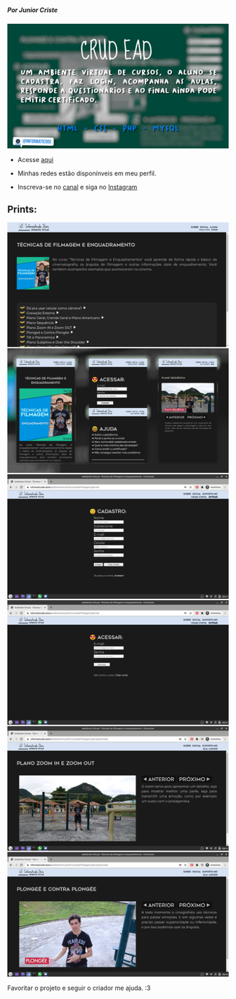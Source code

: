 
##### _Por Junior Criste_
![](https://github.com/JuniorCriste/AmbienteVirtual/blob/main/img/prints/crud.png)
 * Acesse [aqui](https://informaticode.store/ead)

 * Minhas redes estão disponínveis em meu perfil.
 * Inscreva-se no [canal](https://www.youtube.com/c/informaticode?sub_confirmation=1) e siga no [Instagram](https://www.instagram.com/informaticode)

## Prints:
![](https://raw.githubusercontent.com/JuniorCriste/AmbienteVirtual/main/img/prints/p1.png)
![](https://raw.githubusercontent.com/JuniorCriste/AmbienteVirtual/main/img/prints/p10.png)
![](https://raw.githubusercontent.com/JuniorCriste/AmbienteVirtual/main/img/prints/p2.png)
![](https://raw.githubusercontent.com/JuniorCriste/AmbienteVirtual/main/img/prints/p3.png)
![](https://raw.githubusercontent.com/JuniorCriste/AmbienteVirtual/main/img/prints/p4.png)
![](https://raw.githubusercontent.com/JuniorCriste/AmbienteVirtual/main/img/prints/p5.png)

Favoritar o projeto e seguir o criador me ajuda. :3



